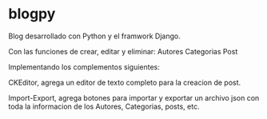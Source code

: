 # blogpy
Blog desarrollado con Python y el framwork Django.

Con las funciones de crear, editar y eliminar:
Autores
Categorias
Post

Implementando los complementos siguientes:

CKEditor, agrega un editor de texto completo para la creacion de post.

Import-Export, agrega botones para importar y exportar un archivo json con toda la informacion de los Autores, Categorias, posts, etc.
